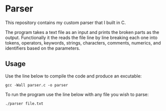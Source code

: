 # Parser
This repository contains my custom parser that I built in C.

The program takes a text file as an input and prints the broken parts as the output. Functionally it the reads the file line by line breaking each one into tokens, operators, keywords, strings, characters, comments, numerics, and identifiers based on the parameters. 

## Usage
Use the line below to compile the code and produce an excutable:
```
gcc -Wall parser.c -o parser
```
To run the program use the line below with any file you wish to parse:
```
./parser file.txt
```
